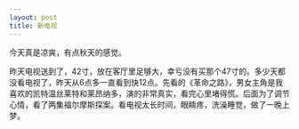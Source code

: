 ```yaml
---
layout: post
title: 新电视
---
```




今天真是凉爽，有点秋天的感觉。

昨天电视送到了，42寸，放在客厅里足够大，幸亏没有买那个47寸的。多少天都没看电视了，昨天从6点多一直看到快12点。先看的《革命之路》，男女主角是我喜欢的凯特温丝莱特和莱昂纳多，演的非常真实，看完心里堵得慌。后面为了调节心情，看了两集福尔摩斯探案。看电视太长时间，眼睛疼，洗澡睡觉，做了一晚上梦。
